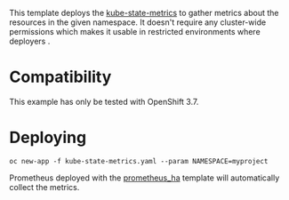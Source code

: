 This template deploys the
[kube-state-metrics](https://github.com/kubernetes/kube-state-metrics) to
gather metrics about the resources in the given namespace. It doesn't require
any cluster-wide permissions which makes it usable in restricted environments where deployers .

# Compatibility

This example has only be tested with OpenShift 3.7.

# Deploying

```
oc new-app -f kube-state-metrics.yaml --param NAMESPACE=myproject
```

Prometheus deployed with the [prometheus_ha](../prometheus_ha) template will
automatically collect the metrics.
